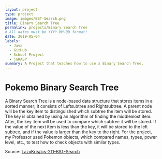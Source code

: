 ```yaml
---
layout: project
type: project
image: images/BST-Search.png
title: Binary Search Tree
permalink: projects/Binary Search Tree
# All dates must be YYYY-MM-DD format!
date: 2019-05-04
labels:
  - Java
  - GitHub
  - School Project
  - jGRASP
summary: A Project that teaches how to use a Binary Search Tree.
---
```



# Pokemo Binary Search Tree
A Binary Search Tree is a node-based data structure that stores items in a sorted manner; it consists of Leftsubtree and Rightsubtree. A parent node will be the key item to distinguished which subtree the item will be stored.  The key is obtained by using an algorithm of finding the middlemost item. After, the key item will be used to compare which subtree it will be stored. If the value of the next item is less than the key, it will be stored to the left subtree, and if the value is larger than the key to the right. For the project, my Professor used Pokemon objects, which compared names, types, power level, etc., to test how to check objects with similar types.



Source: <a href="https://github.com/ICSatKCC/a8-poketree-s20-Lazokris"><i class="large github icon "></i>LazoKris/ics-211-BST-Search</a>
